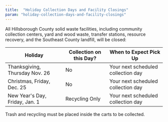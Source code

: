 ```yaml
---
title:  "Holiday Collection Days and Facility Closings"
param: "holiday-collection-days-and-facility-closings"
---
```


All Hillsborough County solid waste facilities, including community collection centers, yard and wood waste, transfer stations, resource recovery, and the Southeast County landfill, will be closed:

<div class="table-responsive">
	<table class="table table-striped table-condensed">
		<thead>
			<tr>
				<th>Holiday</th>
				<th>Collection on this Day?</th>
				<th>When to Expect Pick Up</th>
			</tr>
		</thead>
		<tbody>
			<tr>
				<td>Thanksgiving, Thursday Nov. 26</td>
				<td>No</td>
				<td>Your next scheduled collection day</td>
			</tr>
			<tr>
				<td>Christmas, Friday, Dec. 25</td>
				<td>No</td>
				<td>Your next scheduled collection day</td>
			</tr>
			<tr>
				<td>New Year's Day, Friday, Jan. 1</td>
				<td>Recycling Only</td>
				<td>Your next scheduled collection day</td>
			</tr>
		</tbody>
	</table>
</div>

Trash and recycling must be placed inside the carts to be collected.
